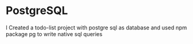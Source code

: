 # PostgreSQL
I Created a todo-list project with postgre sql as database and used npm package pg to write native sql queries 
